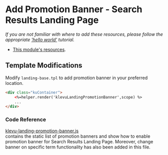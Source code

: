 # Add Promotion Banner - Search Results Landing Page

_If you are not familiar with where to add these resources,
please follow the appropriate ['hello world'](/getting-started/1-hello-world) tutorial._

- [This module's resources](/modules/promotion-banner/landing/resources).

## Template Modifications

Modify `landing-base.tpl` to add promotion banner in your preferred location.

```html
<div class="kuContainer">
    <%=helper.render('klevuLandingPromotionBanner',scope) %>
    ...
</div>
```

### Code Reference

[klevu-landing-promotion-banner.js](/modules/promotion-banner/landing/resources/assets/js/klevu-landing-promotion-banner.js)  
contains the static list of promotion banners and show how to enable promotion banner for Search Results Landing Page.
Moreover, change banner on specific term functionality has also been added in this file.